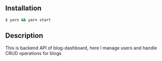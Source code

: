 ## Installation

```bash
$ yarn && yarn start
```

## Description

This is backend API of blog-dashboard, here I manage users and handle CRUD operations for blogs
